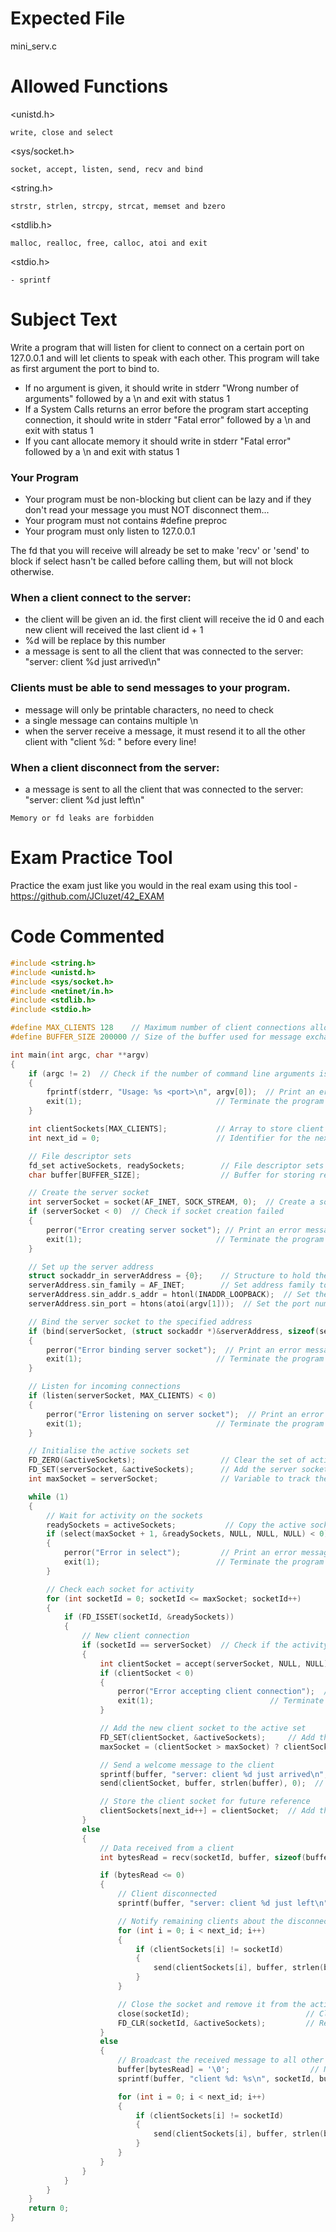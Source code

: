 # Expected File

mini_serv.c

# Allowed Functions

<unistd.h>
```
write, close and select
```

<sys/socket.h>
```
socket, accept, listen, send, recv and bind
```

<string.h>
```
strstr, strlen, strcpy, strcat, memset and bzero
```

<stdlib.h>
```
malloc, realloc, free, calloc, atoi and exit
```

<stdio.h>
```
- sprintf
```


# Subject Text

Write a program that will listen for client to connect on a certain port on 127.0.0.1 and will let clients to speak with each other. This program will take as first argument the port to bind to.

  - If no argument is given, it should write in stderr "Wrong number of arguments" followed by a \n and exit with status 1
  - If a System Calls returns an error before the program start accepting connection, it should write in stderr "Fatal error" followed by a \n and exit with status 1
  - If you cant allocate memory it should write in stderr "Fatal error" followed by a \n and exit with status 1

### Your Program

- Your program must be non-blocking but client can be lazy and if they don't read your message you must NOT disconnect them...
- Your program must not contains #define preproc
- Your program must only listen to 127.0.0.1

The fd that you will receive will already be set to make 'recv' or 'send' to block if select hasn't be called before calling them, but will not block otherwise. 

### When a client connect to the server:

- the client will be given an id. the first client will receive the id 0 and each new client will received the last client id + 1
- %d will be replace by this number
- a message is sent to all the client that was connected to the server: "server: client %d just arrived\n"

### Clients must be able to send messages to your program.

- message will only be printable characters, no need to check
- a single message can contains multiple \n
- when the server receive a message, it must resend it to all the other client with "client %d: " before every line!

### When a client disconnect from the server:

- a message is sent to all the client that was connected to the server: "server: client %d just left\n"

```
Memory or fd leaks are forbidden
```

# Exam Practice Tool
Practice the exam just like you would in the real exam using this tool - https://github.com/JCluzet/42_EXAM

# Code Commented
```c
#include <string.h>
#include <unistd.h>
#include <sys/socket.h>
#include <netinet/in.h>
#include <stdlib.h>
#include <stdio.h>

#define MAX_CLIENTS 128    // Maximum number of client connections allowed
#define BUFFER_SIZE 200000 // Size of the buffer used for message exchange

int main(int argc, char **argv) 
{
    if (argc != 2)  // Check if the number of command line arguments is incorrect 
    {                         
        fprintf(stderr, "Usage: %s <port>\n", argv[0]);  // Print an error message to the standard error stream
        exit(1);                              // Terminate the program with a non-zero status code
    }

    int clientSockets[MAX_CLIENTS];           // Array to store client socket descriptors
    int next_id = 0;                          // Identifier for the next client connection

    // File descriptor sets
    fd_set activeSockets, readySockets;        // File descriptor sets for tracking socket activity
    char buffer[BUFFER_SIZE];                  // Buffer for storing received messages

    // Create the server socket
    int serverSocket = socket(AF_INET, SOCK_STREAM, 0);  // Create a socket with IPv4 addressing and TCP protocol
    if (serverSocket < 0)  // Check if socket creation failed
    {                    
        perror("Error creating server socket"); // Print an error message with a description of the error
        exit(1);                              // Terminate the program with a non-zero status code
    }

    // Set up the server address
    struct sockaddr_in serverAddress = {0};    // Structure to hold the server address
    serverAddress.sin_family = AF_INET;        // Set address family to IPv4
    serverAddress.sin_addr.s_addr = htonl(INADDR_LOOPBACK);  // Set the IP address to localhost
    serverAddress.sin_port = htons(atoi(argv[1]));  // Set the port number from the command line argument

    // Bind the server socket to the specified address
    if (bind(serverSocket, (struct sockaddr *)&serverAddress, sizeof(serverAddress)) < 0) 
    {
        perror("Error binding server socket");  // Print an error message if binding fails
        exit(1);                              // Terminate the program with a non-zero status code
    }

    // Listen for incoming connections
    if (listen(serverSocket, MAX_CLIENTS) < 0) 
    {
        perror("Error listening on server socket");  // Print an error message if listening fails
        exit(1);                              // Terminate the program with a non-zero status code
    }

    // Initialise the active sockets set
    FD_ZERO(&activeSockets);                   // Clear the set of active sockets
    FD_SET(serverSocket, &activeSockets);      // Add the server socket to the set
    int maxSocket = serverSocket;              // Variable to track the maximum socket descriptor

    while (1) 
    {
        // Wait for activity on the sockets
        readySockets = activeSockets;           // Copy the active sockets set for use with select()
        if (select(maxSocket + 1, &readySockets, NULL, NULL, NULL) < 0) 
        {
            perror("Error in select");         // Print an error message if select() fails
            exit(1);                          // Terminate the program with a non-zero status code
        }

        // Check each socket for activity
        for (int socketId = 0; socketId <= maxSocket; socketId++) 
        {
            if (FD_ISSET(socketId, &readySockets)) 
            {
                // New client connection
                if (socketId == serverSocket)  // Check if the activity is on the server socket
                {
                    int clientSocket = accept(serverSocket, NULL, NULL);  // Accept a new client connection
                    if (clientSocket < 0) 
                    {
                        perror("Error accepting client connection");  // Print an error message if accepting fails
                        exit(1);                          // Terminate the program with a non-zero status code
                    }

                    // Add the new client socket to the active set
                    FD_SET(clientSocket, &activeSockets);     // Add the client socket to the set of active sockets
                    maxSocket = (clientSocket > maxSocket) ? clientSocket : maxSocket;  // Update the maximum socket descriptor

                    // Send a welcome message to the client
                    sprintf(buffer, "server: client %d just arrived\n", next_id);  // Prepare the welcome message
                    send(clientSocket, buffer, strlen(buffer), 0);  // Send the welcome message to the client

                    // Store the client socket for future reference
                    clientSockets[next_id++] = clientSocket;  // Add the client socket to the array
                } 
                else 
                {
                    // Data received from a client
                    int bytesRead = recv(socketId, buffer, sizeof(buffer) - 1, 0);  // Receive data from the client

                    if (bytesRead <= 0) 
                    {
                        // Client disconnected
                        sprintf(buffer, "server: client %d just left\n", socketId);  // Prepare the disconnection message

                        // Notify remaining clients about the disconnected client
                        for (int i = 0; i < next_id; i++) 
                        {
                            if (clientSockets[i] != socketId) 
                            {
                                send(clientSockets[i], buffer, strlen(buffer), 0); // Send the disconnection message to other clients
                            }
                        }

                        // Close the socket and remove it from the active set
                        close(socketId);                          // Close the client socket
                        FD_CLR(socketId, &activeSockets);         // Remove the client socket from the set of active sockets
                    } 
                    else 
                    {
                        // Broadcast the received message to all other clients
                        buffer[bytesRead] = '\0';                  // Null-terminate the received message
                        sprintf(buffer, "client %d: %s\n", socketId, buffer);  // Add client identifier to the message

                        for (int i = 0; i < next_id; i++) 
                        {
                            if (clientSockets[i] != socketId) 
                            {
                                send(clientSockets[i], buffer, strlen(buffer), 0);  // Send the message to other clients
                            }
                        }
                    }
                }
            }
        }
    }
    return 0;
}
```
